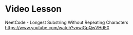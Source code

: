  # Video Lesson

 NeetCode - Longest Substring Without Repeating Characters
 https://www.youtube.com/watch?v=wiGpQwVHdE0